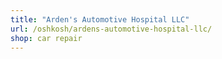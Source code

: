 ```yaml
---
title: "Arden's Automotive Hospital LLC"
url: /oshkosh/ardens-automotive-hospital-llc/
shop: car repair
---
```

